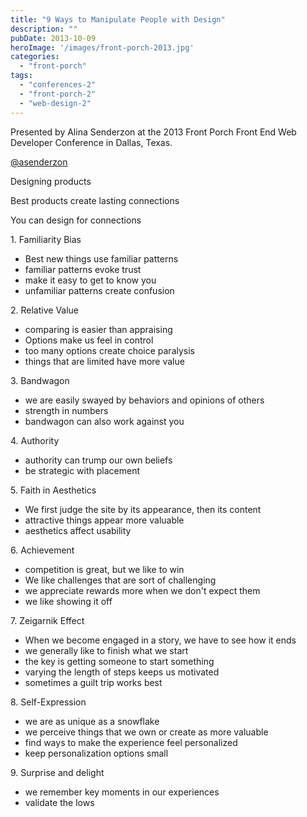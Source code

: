 ```yaml
---
title: "9 Ways to Manipulate People with Design"
description: ""
pubDate: 2013-10-09
heroImage: '/images/front-porch-2013.jpg'
categories: 
  - "front-porch"
tags: 
  - "conferences-2"
  - "front-porch-2"
  - "web-design-2"
---
```


Presented by Alina Senderzon at the 2013 Front Porch Front End Web Developer Conference in Dallas, Texas.

[@asenderzon](twitter.com/asenderzon)  
  
Designing products  
  
Best products create lasting connections  
  
You can design for connections  
  
1\. Familiarity Bias

- Best new things use familiar patterns
- familiar patterns evoke trust
- make it easy to get to know you
- unfamiliar patterns create confusion

2\. Relative Value

- comparing is easier than appraising
- Options make us feel in control
- too many options create choice paralysis
- things that are limited have more value

3\. Bandwagon

- we are easily swayed by behaviors and opinions of others
- strength in numbers
- bandwagon can also work against you

4\. Authority

- authority can trump our own beliefs
- be strategic with placement

5\. Faith in Aesthetics

- We first judge the site by its appearance, then its content
- attractive things appear more valuable
- aesthetics affect usability

6\. Achievement

- competition is great, but we like to win
- We like challenges that are sort of challenging
- we appreciate rewards more when we don't expect them
- we like showing it off

7\. Zeigarnik Effect

- When we become engaged in a story, we have to see how it ends
- we generally like to finish what we start
- the key is getting someone to start something
- varying the length of steps keeps us motivated
- sometimes a guilt trip works best

8\. Self-Expression

- we are as unique as a snowflake
- we perceive things that we own or create as more valuable
- find ways to make the experience feel personalized
- keep personalization options small

9\. Surprise and delight

- we remember key moments in our experiences
- validate the lows
